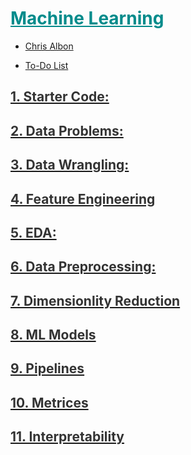 <h1 style='color:darkcyan;text-decoration:underline'>Machine Learning</h1>
<div style='width:1000px;margin:auto'>
<ul>
<li><p><a href="file:///media/mosaab/Volume/Personal/Development/Courses%20Docs/Chris%20Albon%20Data%20Science/notes-master/docs/index.html">Chris Albon</a> </p></li>
    <li><p><a href="./0_html/To-Do.html">To-Do List</a> </p></li>
</ul>

<h2 id=""><a href="./1_starter.html"><span style='color:#333333'>1. Starter Code:</span></a></h2>
<h2 id=""><a href="./2_Data%20Problems.html"><span style='color:#333333'>2. Data Problems:</span></a></h2>
<h2 id=""><a href="./3_Data%20Wrangling.html"><span style='color:#333333'>3. Data Wrangling:</span></a></h2>
<h2 id=""><a href="./4_Feature%20Engineering.html"><span style='color:#333333'>4. Feature Engineering</span></a></h2>
<h2 id=""><a href="./5_EDA.html"><span style='color:#333333'>5. EDA:</span></a></h2>
<h2 id=""><a href="./6_Data%20Preprocessing.html"><span style='color:#333333'>6. Data Preprocessing:</span></a></h2>
<h2 id=""><a href="./7_Dimensionality%20Reduction.html"><span style='color:#333333'>7. Dimensionlity Reduction</span></a></h2>
<h2 id=""><a href="./8_Models.html"><span style='color:#333333'>8. ML Models</span></a></h2>
<h2 id=""><a href="./8_0_Models%20Pipelines.html"><span style='color:#333333'>9. Pipelines</span></a></h2>
<h2 id=""><a href="./9_Metrices.html"><span style='color:#333333'>10. Metrices</span></a></h2>
<h2 id=""><a href="./9_0_Post_Models.html"><span style='color:#333333'>11. Interpretability</span></a></h2>

</div>
































